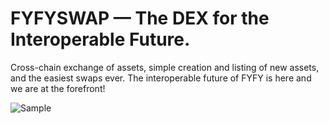 # FYFYSWAP — The DEX for the Interoperable Future.
Cross-chain exchange of assets, simple creation and listing of new assets, and the easiest swaps ever. The interoperable future of FYFY is here and we are at the forefront!

![Sample](fyfywap-share-image.jpg)
